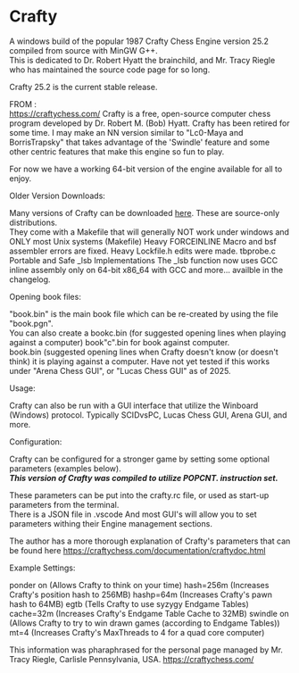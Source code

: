 # Crafty

A windows build of the popular 1987 Crafty Chess Engine version 25.2  compiled from source with MinGW G++.  
This is dedicated to Dr. Robert Hyatt the brainchild, and Mr. Tracy Riegle who has maintained the source code page for so long.

Crafty 25.2 is the current stable release.

FROM :  
https://craftychess.com/
Crafty is a free, open-source computer chess program developed by Dr. Robert M. (Bob) Hyatt.  Crafty has been retired for some time.
I may make an NN version similar to "Lc0-Maya and BorrisTrapsky" that takes advantage of the 'Swindle' feature and some other centric features that make this engine so fun to play.

For now we have a working 64-bit version of the engine available for all to enjoy. 


Older Version Downloads:

Many versions of Crafty can be downloaded [here](https://craftychess.com/downloads/book/).  These are source-only distributions.  
They come with a Makefile that will generally NOT work under windows and ONLY most Unix systems (Makefile) 
Heavy FORCEINLINE Macro and bsf assembler errors are fixed.
Heavy Lockfile.h edits were made. 
tbprobe.c Portable and Safe _lsb Implementations
The _lsb function now uses GCC inline assembly only on 64-bit x86_64 with GCC
and more... availble in the changelog.


Opening book files:

"book.bin" is the main book file which can be re-created by using the file "book.pgn".  
You can also create a bookc.bin (for suggested opening lines when playing against a computer) book"c".bin for book against computer.  
book.bin (suggested opening lines when Crafty doesn't know (or doesn't think) it is playing against a computer.
Have not yet tested if this works under "Arena Chess GUI", or "Lucas Chess GUI" as of 2025.

Usage:

Crafty can also be run with a GUI interface that utilize the Winboard (Windows) protocol.  Typically SCIDvsPC, Lucas Chess GUI, Arena GUI, and more.  

Configuration:

Crafty can be configured for a stronger game by setting some optional parameters (examples below).  
***This version of Crafty was compiled to utilize POPCNT. instruction set.***


These parameters can be put into the crafty.rc file, or used as start-up parameters from the terminal.  
There is a JSON file in .vscode
And most GUI's will allow you to set parameters withing their Engine management sections.

The author has a more thorough explanation of Crafty's parameters that can be 
found here  https://craftychess.com/documentation/craftydoc.html

Example Settings:

ponder on (Allows Crafty to think on your time)
hash=256m (Increases Crafty's position hash to 256MB)
hashp=64m (Increases Crafty's pawn hash to 64MB)
egtb (Tells Crafty to use syzygy Endgame Tables)
cache=32m (Increases Crafty's Endgame Table Cache to 32MB)
swindle on (Allows Crafty to try to win drawn games (according to Endgame Tables))
mt=4 (Increases Crafty's MaxThreads to 4 for a quad core computer)


This information was pharaphrased for the personal page managed by Mr. Tracy Riegle, Carlisle Pennsylvania, USA. https://craftychess.com/

